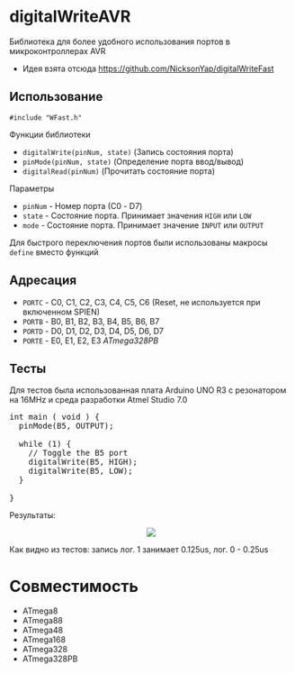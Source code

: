 # digitalWriteAVR
Библиотека для более удобного использования портов в микроконтроллерах AVR

* Идея взята отсюда https://github.com/NicksonYap/digitalWriteFast

## Использование
`#include "WFast.h"`

Функции библиотеки
* `digitalWrite(pinNum, state)` (Запись состояния порта)
* `pinMode(pinNum, state)` (Определение порта ввод/вывод)
* `digitalRead(pinNum)` (Прочитать состояние порта)

Параметры
* `pinNum` - Номер порта (С0 - D7)
* `state` - Состояние порта. Принимает значения `HIGH` или `LOW`
* `mode` - Состояние порта. Принимает значение `INPUT` или `OUTPUT`

Для быстрого переключения портов были использованы макросы `define` вместо функций

## Адресация
* `PORTC` - C0, C1, C2, C3, C4, C5, C6 (Reset, не используется при включенном SPIEN)
* `PORTB` - B0, B1, B2, B3, B4, B5, B6, B7
* `PORTD` - D0, D1, D2, D3, D4, D5, D6, D7
* `PORTE` - E0, E1, E2, E3  *ATmega328PB*

## Тесты
Для тестов была использованная плата Arduino UNO R3 с резонатором на 16MHz и среда разработки Atmel Studio 7.0

<pre>
int main ( void ) {
  pinMode(B5, OUTPUT);

  while (1) {
    // Toggle the B5 port
    digitalWrite(B5, HIGH);
    digitalWrite(B5, LOW);
  }
  
}
</pre>
Результаты:
<p align="center"><img src="https://i.ibb.co/qs6TnWs/image.png" /></p>

Как видно из тестов: запись лог. 1 занимает 0.125us, лог. 0 - 0.25us

# Совместимость
* ATmega8
* ATmega88
* ATmega48
* ATmega168
* ATmega328
* ATmega328PB
